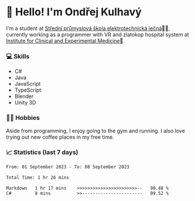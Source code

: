 # 👋 Hello! I'm Ondřej Kulhavý

I'm a student at [Střední průmyslová škola elektrotechnická ječná](https://www.spsejecna.cz/)👨‍🎓, currently working as a programmer with VR and zlatokop hospital system at [Institute for Clinical and Experimental Medicine](https://www.ikem.cz/en/)🏥.

### 💻 Skills
- C#
- Java
- JavaScript
- TypeScript
- Blender
- Unity 3D

### 🏋️‍♂️ Hobbies

Aside from programming, I enjoy going to the gym and running. I also love trying out new coffee places in my free time.

### 📈 Statistics (last 7 days)
<!--START_SECTION:waka-->

```txt
From: 01 September 2023 - To: 08 September 2023

Total Time: 1 hr 26 mins

Markdown   1 hr 17 mins    >>>>>>>>>>>>>>>>>>>>>>>--   90.48 %
C#         8 mins          >>-----------------------   09.52 %
```

<!--END_SECTION:waka-->



